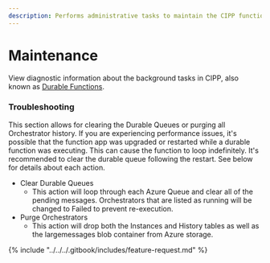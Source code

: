```yaml
---
description: Performs administrative tasks to maintain the CIPP function app.
---
```


# Maintenance

View diagnostic information about the background tasks in CIPP, also known as [Durable Functions](https://learn.microsoft.com/en-us/azure/azure-functions/durable/durable-functions-overview).

### Troubleshooting

This section allows for clearing the Durable Queues or purging all Orchestrator history. If you are experiencing performance issues, it's possible that the function app was upgraded or restarted while a durable function was executing. This can cause the function to loop indefinitely. It's recommended to clear the durable queue following the restart. See below for details about each action.

* Clear Durable Queues
  * This action will loop through each Azure Queue and clear all of the pending messages. Orchestrators that are listed as running will be changed to Failed to prevent re-execution.
* Purge Orchestrators
  * This action will drop both the Instances and History tables as well as the largemessages blob container from Azure storage.



{% include "../../../.gitbook/includes/feature-request.md" %}
